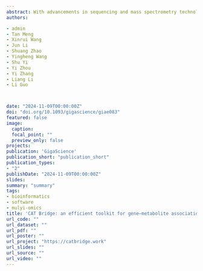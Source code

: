 ```yaml
---
abstract: With advancements in sequencing and mass spectrometry technologies, multiomics data can now be easily acquired for understanding complex biological systems. Nevertheless, substantial challenges remain in determining the association between gene–metabolite pairs due to the nonlinear and multifactorial interactions within cellular networks. The complexity arises from the interplay of multiple genes and metabolites, often involving feedback loops and time-dependent regulatory mechanisms that are not easily captured by traditional analysis methods. Here, we introduce Compounds And Transcripts Bridge (abbreviated as CAT Bridge, available at https://catbridge.work), a free user-friendly platform for longitudinal multiomics analysis to efficiently identify transcripts associated with metabolites using time-series omics data. To evaluate the association of gene–metabolite pairs, CAT Bridge is a pioneering work benchmarking a set of statistical methods spanning causality estimation and correlation coefficient calculation for multiomics analysis. Additionally, CAT Bridge features an artificial intelligence agent to assist users interpreting the association results. We applied CAT Bridge to experimentally obtained Capsicum chinense (chili pepper) and public human and Escherichia coli time-series transcriptome and metabolome datasets. CAT Bridge successfully identified genes involved in the biosynthesis of capsaicin in C. chinense. Furthermore, case study results showed that the convergent cross-mapping method outperforms traditional approaches in longitudinal multiomics analyses. CAT Bridge simplifies access to various established methods for longitudinal multiomics analysis and enables researchers to swiftly identify associated gene–metabolite pairs for further validation.
authors:

- admin
- Tan Meng
- Xinrui Wang
- Jun Li
- Shuang Zhao
- Yingheng Wang
- Shu Yi
- Yi Zhou
- Yi Zhang
- Liang Li
- Li Guo



date: "2024-11-09T00:00:00Z"
doi: "doi.org/10.1093/gigascience/giae083"
featured: false
image:
  caption:
  focal_point: ""
  preview_only: false
projects:
publication: 'GigaScience'
publication_short: "publication_short"
publication_types:
- "2"
publishDate: "2024-11-09T00:00:00Z"
slides:
summary: "summary"
tags:
- bioinformatics
- software
- mulyi-omics
title: 'CAT Bridge: an efficient toolkit for gene–metabolite association mining from multiomics data'
url_code: ""
url_dataset: ""
url_pdf: ""
url_poster: ""
url_project: "https://catbridge.work"
url_slides: ""
url_source: ""
url_video: ""
---
```


